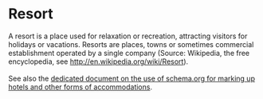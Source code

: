 # Resort

A resort is a place used for relaxation or recreation, attracting visitors for holidays or vacations. Resorts are places, towns or sometimes commercial establishment operated by a single company (Source: Wikipedia, the free encyclopedia, see <a href="http://en.wikipedia.org/wiki/Resort">http://en.wikipedia.org/wiki/Resort</a>).
<br /><br />
See also the <a href="/docs/hotels.html">dedicated document on the use of schema.org for marking up hotels and other forms of accommodations</a>.
